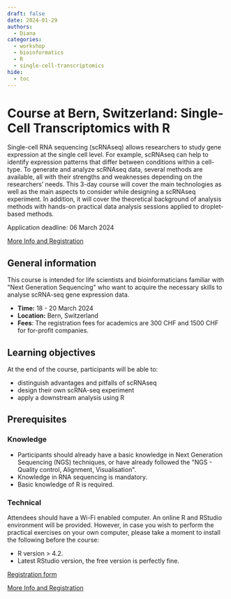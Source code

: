 ```yaml
---
draft: false
date: 2024-01-29
authors:
  - Diana
categories:
  - workshop
  - bioinformatics
  - R
  - single-cell-transcriptomics 
hide:
  - toc
---
```


# Course at  Bern, Switzerland: Single-Cell Transcriptomics with R

Single-cell RNA sequencing (scRNAseq) allows researchers to study gene expression at the single cell level. For example, scRNAseq can help to identify expression patterns that differ between conditions within a cell-type. To generate and analyze scRNAseq data, several methods are available, all with their strengths and weaknesses depending on the researchers’ needs. This 3-day course will cover the main technologies as well as the main aspects to consider while designing a scRNAseq experiment. In addition, it will cover the theoretical background of analysis methods with hands-on practical data analysis sessions applied to droplet-based methods.

Application deadline: 06 March 2024

[More Info and Registration](https://www.sib.swiss/training/course/20240318_ISCTR) 

<!-- more -->
## General information 
This course is intended for life scientists and bioinformaticians familiar with "Next Generation Sequencing" who want to acquire the necessary skills to analyse scRNA-seq gene expression data.

* __Time:__ 18 - 20 March 2024
* __Location:__ Bern, Switzerland
* __Fees__: The registration fees for academics are 300 CHF and 1500 CHF for for-profit companies.

## Learning objectives

At the end of the course, participants will be able to:

* distinguish advantages and pitfalls of scRNAseq
* design their own scRNA-seq experiment
* apply a downstream analysis using R

## Prerequisites

### Knowledge

* Participants should already have a basic knowledge in Next Generation Sequencing (NGS) techniques, or have already followed the "NGS - Quality control, Alignment, Visualisation".
* Knowledge in RNA sequencing is mandatory.
* Basic knowledge of R is required. 

### Technical

Attendees should have a Wi-Fi enabled computer. An online R and RStudio environment will be provided. However, in case you wish to perform the practical exercises on your own computer, please take a moment to install the following before the course:

* R version > 4.2.
* Latest RStudio version, the free version is perfectly fine.

[Registration form](https://www.sib.swiss/training/course-apply/20240318_ISCTR)

[More Info and Registration](https://www.sib.swiss/training/course/20240318_ISCTR) 